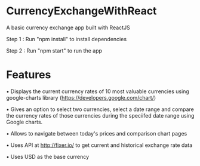 # CurrencyExchangeWithReact
A basic currency exchange app built with ReactJS

Step 1 : Run "npm install" to install dependencies

Step 2 : Run "npm start" to run the app

# Features
• Displays the current currency rates of 10 most valuable currencies using google-charts library (https://developers.google.com/chart/)

• Gives an option to select two currencies, select a date range and compare the currency rates of those currencies during the speciifed date range using Google charts.

• Allows to navigate between today's prices and comparison chart pages

• Uses API at http://fixer.io/ to get current and historical exchange rate data

• Uses USD as the base currency
